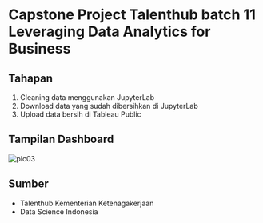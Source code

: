# Capstone Project Talenthub batch 11 Leveraging Data Analytics for Business

## Tahapan
1. Cleaning data menggunakan JupyterLab
2. Download data yang sudah dibersihkan di JupyterLab
3. Upload data bersih di Tableau Public

## Tampilan Dashboard
![pic03](https://github.com/IrmaD14/project-tableau/assets/149849696/ac0b6a21-ab04-4609-a546-ccfa20de1e9e)

## Sumber
- Talenthub Kementerian Ketenagakerjaan
- Data Science Indonesia
